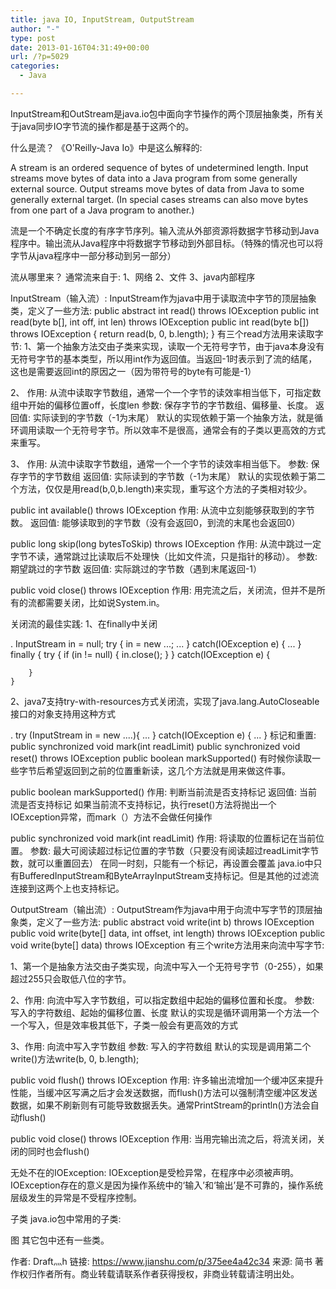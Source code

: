 ```yaml
---
title: java IO, InputStream, OutputStream
author: "-"
type: post
date: 2013-01-16T04:31:49+00:00
url: /?p=5029
categories:
  - Java

---
```


InputStream和OutStream是java.io包中面向字节操作的两个顶层抽象类，所有关于java同步IO字节流的操作都是基于这两个的。

什么是流？
《O'Reilly-Java Io》中是这么解释的: 

A stream is an ordered sequence of bytes of undetermined length. Input streams move bytes
of data into a Java program from some generally external source. Output streams move bytes
of data from Java to some generally external target. (In special cases streams can also move
bytes from one part of a Java program to another.)

流是一个不确定长度的有序字节序列。输入流从外部资源将数据字节移动到Java程序中。输出流从Java程序中将数据字节移动到外部目标。（特殊的情况也可以将字节从java程序中一部分移动到另一部分）

流从哪里来？
通常流来自于: 
1、网络
2、文件
3、java内部程序

InputStream（输入流）: 
InputStream作为java中用于读取流中字节的顶层抽象类，定义了一些方法: 
public abstract int read() throws IOException
public int read(byte b[], int off, int len) throws IOException
public int read(byte b[]) throws IOException {
        return read(b, 0, b.length);
}
有三个read方法用来读取字节: 
1、第一个抽象方法交由子类来实现，读取一个无符号字节，由于java本身没有无符号字节的基本类型，所以用int作为返回值。当返回-1时表示到了流的结尾，这也是需要返回int的原因之一（因为带符号的byte有可能是-1）

2、
作用:  从流中读取字节数组，通常一个一个字节的读效率相当低下，可指定数组中开始的偏移位置off，长度len
参数:  保存字节的字节数组、偏移量、长度。
返回值:  实际读到的字节数（-1为末尾）
默认的实现依赖于第一个抽象方法，就是循环调用读取一个无符号字节。所以效率不是很高，通常会有的子类以更高效的方式来重写。

3、
作用:  从流中读取字节数组，通常一个一个字节的读效率相当低下。
参数:  保存字节的字节数组
返回值:  实际读到的字节数（-1为末尾）
默认的实现依赖于第二个方法，仅仅是用read(b,0,b.length)来实现，重写这个方法的子类相对较少。

public int available() throws IOException
作用:  从流中立刻能够获取到的字节数。
返回值:  能够读取到的字节数（没有会返回0，到流的末尾也会返回0）

public long skip(long bytesToSkip) throws IOException
作用:  从流中跳过一定字节不读，通常跳过比读取后不处理快（比如文件流，只是指针的移动）。
参数:  期望跳过的字节数
返回值: 实际跳过的字节数（遇到末尾返回-1）

public void close() throws IOException
作用:  用完流之后，关闭流，但并不是所有的流都需要关闭，比如说System.in。

关闭流的最佳实践: 
1、在finally中关闭

.
    InputStream in = null;
    try {
        in = new ...;
        ...
    } catch(IOException e) {
        ...
    } finally {
        try {
            if (in != null) {
                in.close();
            }
        } catch(IOException e) {
    
        }
    }
2、java7支持try-with-resources方式关闭流，实现了java.lang.AutoCloseable接口的对象支持用这种方式

.
    try (InputStream in = new ....){
        ...
    } catch(IOException e) {
        ...
    }
标记和重置: 
public synchronized void mark(int readLimit)
public synchronized void reset() throws IOException
public boolean markSupported()
有时候你读取一些字节后希望返回到之前的位置重新读，这几个方法就是用来做这件事。

public boolean markSupported()
作用:  判断当前流是否支持标记
返回值:  当前流是否支持标记
如果当前流不支持标记，执行reset()方法将抛出一个IOException异常，而mark（）方法不会做任何操作

public synchronized void mark(int readLimit)
作用:  将读取的位置标记在当前位置。
参数:  最大可阅读超过标记位置的字节数（只要没有阅读超过readLimit字节数，就可以重置回去）
在同一时刻，只能有一个标记，再设置会覆盖
java.io中只有BufferedInputStream和ByteArrayInputStream支持标记。但是其他的过滤流连接到这两个上也支持标记。

OutputStream（输出流）: 
OutputStream作为java中用于向流中写字节的顶层抽象类，定义了一些方法: 
public abstract void write(int b) throws IOException
public void write(byte[] data, int offset, int length) throws IOException
public void write(byte[] data) throws IOException
有三个write方法用来向流中写字节: 

1、第一个是抽象方法交由子类实现，向流中写入一个无符号字节（0-255），如果超过255只会取低八位的字节。

2、作用:  向流中写入字节数组，可以指定数组中起始的偏移位置和长度。
参数:  写入的字符数组、起始的偏移位置、长度
默认的实现是循环调用第一个方法一个一个写入，但是效率极其低下，子类一般会有更高效的方式

3、作用:  向流中写入字节数组
参数:  写入的字符数组
默认的实现是调用第二个write()方法write(b, 0, b.length);

public void flush() throws IOException
作用:  许多输出流增加一个缓冲区来提升性能，当缓冲区写满之后才会发送数据，而flush()方法可以强制清空缓冲区发送数据，如果不刷新则有可能导致数据丢失。通常PrintStream的println()方法会自动flush()

public void close() throws IOException
作用:  当用完输出流之后，将流关闭，关闭的同时也会flush()

无处不在的IOException:
IOException是受检异常，在程序中必须被声明。
IOException存在的意义是因为操作系统中的‘输入’和‘输出’是不可靠的，操作系统层级发生的异常是不受程序控制。

子类
java.io包中常用的子类: 

图
其它包中还有一些类。

作者: Draft灬h
链接: https://www.jianshu.com/p/375ee4a42c34
来源: 简书
著作权归作者所有。商业转载请联系作者获得授权，非商业转载请注明出处。
